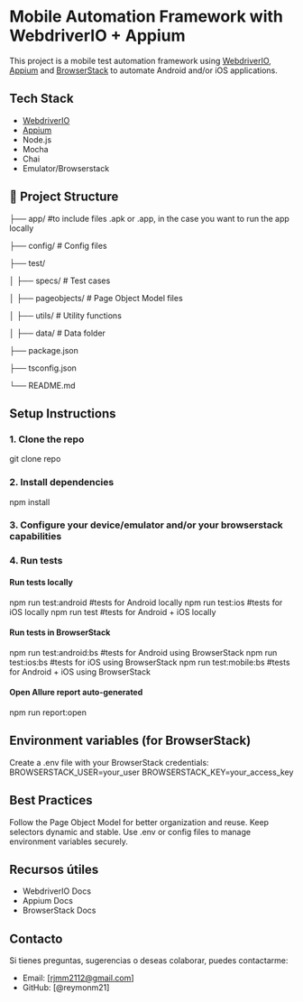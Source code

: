 # Mobile Automation Framework with WebdriverIO + Appium

This project is a mobile test automation framework using [WebdriverIO](https://webdriver.io/), [Appium](https://appium.io/) and [BrowserStack](https://www.browserstack.com/) to automate Android and/or iOS applications.

## Tech Stack

- [WebdriverIO](https://webdriver.io/)
- [Appium](https://appium.io/)
- Node.js
- Mocha 
- Chai 
- Emulator/Browserstack

## 📁 Project Structure
├── app/ #to include files .apk or .app, in the case you want to run the app locally

├── config/ # Config files

├── test/

│ ├── specs/ # Test cases

│ ├── pageobjects/ # Page Object Model files

│ ├── utils/ # Utility functions

│ ├── data/ # Data folder

├── package.json

├── tsconfig.json

└── README.md

## Setup Instructions

### 1. Clone the repo
git clone repo

### 2. Install dependencies
npm install

### 3. Configure your device/emulator and/or your browserstack capabilities

### 4. Run tests
#### Run tests locally 
npm run test:android #tests for Android locally
npm run test:ios #tests for iOS locally
npm run test #tests for Android + iOS locally

#### Run tests in BrowserStack 
npm run test:android:bs #tests for Android using BrowserStack
npm run test:ios:bs #tests for iOS using BrowserStack
npm run test:mobile:bs #tests for Android + iOS using BrowserStack

#### Open Allure report auto-generated 
npm run report:open

## Environment variables (for BrowserStack)
Create a .env file with your BrowserStack credentials:
BROWSERSTACK_USER=your_user
BROWSERSTACK_KEY=your_access_key

## Best Practices
Follow the Page Object Model for better organization and reuse.
Keep selectors dynamic and stable.
Use .env or config files to manage environment variables securely.

## Recursos útiles
- WebdriverIO Docs
- Appium Docs
- BrowserStack Docs

## Contacto
Si tienes preguntas, sugerencias o deseas colaborar, puedes contactarme:

- Email: [rjmm2112@gmail.com]
- GitHub: [@reymonm21]
